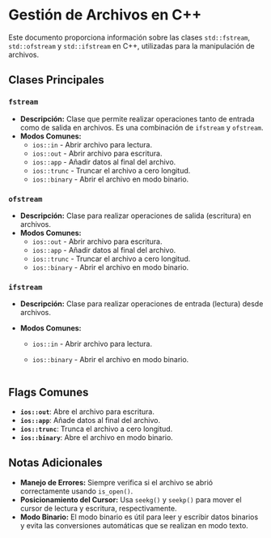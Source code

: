 # Gestión de Archivos en C++

Este documento proporciona información sobre las clases `std::fstream`, `std::ofstream` y `std::ifstream` en C++, utilizadas para la manipulación de archivos.

## Clases Principales

### `fstream`

- **Descripción:** Clase que permite realizar operaciones tanto de entrada como de salida en archivos. Es una combinación de `ifstream` y `ofstream`.
- **Modos Comunes:**
  - `ios::in` - Abrir archivo para lectura.
  - `ios::out` - Abrir archivo para escritura.
  - `ios::app` - Añadir datos al final del archivo.
  - `ios::trunc` - Truncar el archivo a cero longitud.
  - `ios::binary` - Abrir el archivo en modo binario.

### `ofstream`

- **Descripción:** Clase para realizar operaciones de salida (escritura) en archivos.
- **Modos Comunes:**
  - `ios::out` - Abrir archivo para escritura.
  - `ios::app` - Añadir datos al final del archivo.
  - `ios::trunc` - Truncar el archivo a cero longitud.
  - `ios::binary` - Abrir el archivo en modo binario.

### `ifstream`

- **Descripción:** Clase para realizar operaciones de entrada (lectura) desde archivos.
- **Modos Comunes:**

  - `ios::in` - Abrir archivo para lectura.
  - `ios::binary` - Abrir el archivo en modo binario.

    ```

    ```

## Flags Comunes

- **`ios::out`**: Abre el archivo para escritura.
- **`ios::app`**: Añade datos al final del archivo.
- **`ios::trunc`**: Trunca el archivo a cero longitud.
- **`ios::binary`**: Abre el archivo en modo binario.

## Notas Adicionales

- **Manejo de Errores:** Siempre verifica si el archivo se abrió correctamente usando `is_open()`.
- **Posicionamiento del Cursor:** Usa `seekg()` y `seekp()` para mover el cursor de lectura y escritura, respectivamente.
- **Modo Binario:** El modo binario es útil para leer y escribir datos binarios y evita las conversiones automáticas que se realizan en modo texto.
